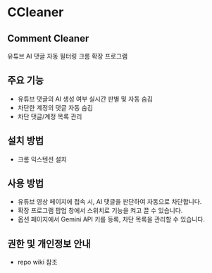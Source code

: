 # CCleaner


## Comment Cleaner 
유튜브 AI 댓글 자동 필터링 크롬 확장 프로그램

## 주요 기능
- 유튜브 댓글의 AI 생성 여부 실시간 판별 및 자동 숨김
- 차단한 계정의 댓글 자동 숨김
- 차단 댓글/계정 목록 관리


## 설치 방법
- 크롬 익스텐션 설치

## 사용 방법
- 유튜브 영상 페이지에 접속 시, AI 댓글을 판단하여 자동으로 차단합니다.
- 확장 프로그램 팝업 창에서 스위치로 기능을 켜고 끌 수 있습니다.
- 옵션 페이지에서 Gemini API 키를 등록, 차단 목록을 관리할 수 있습니다.


## 권한 및 개인정보 안내
- repo wiki 참조
